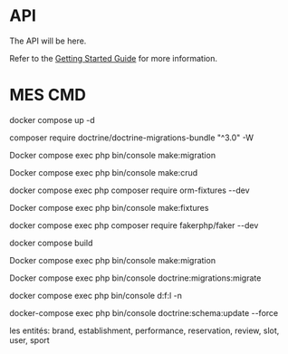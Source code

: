 # API

The API will be here.

Refer to the [Getting Started Guide](https://api-platform.com/docs/distribution) for more information.

# MES CMD 

docker compose up -d

composer require doctrine/doctrine-migrations-bundle "^3.0" -W

Docker compose exec php bin/console make:migration

Docker compose exec php bin/console make:crud

docker compose exec php composer require orm-fixtures --dev   

Docker compose exec php bin/console make:fixtures

docker compose exec php  composer require fakerphp/faker --dev

docker compose build

Docker compose exec php bin/console make:migration

Docker compose exec php bin/console doctrine:migrations:migrate

docker compose exec php bin/console d:f:l -n

docker-compose exec php bin/console doctrine:schema:update --force


les entités: brand, establishment, performance, reservation, review, slot, user, sport